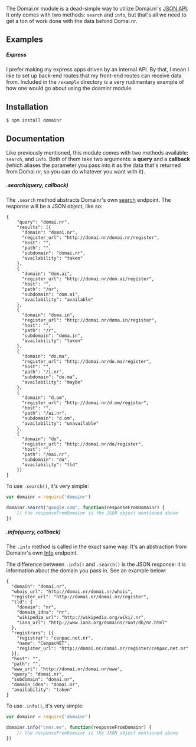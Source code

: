 The Domai.nr module is a dead-simple way to utilize Domai.nr's [JSON API](http://domai.nr/api/docs/json). It only comes with two methods: `search` and `info`, but that's all we need to get a ton of work done with the data behind Domai.nr.

## Examples


##### Express

I prefer making my express apps driven by an internal API. By that, I mean I like to set up back-end routes that my front-end routes can receive data from. Included in the `/example` directory is a very rudimentary example of how one would go about using the doaminr module.


## Installation

	$ npm install domainr


## Documentation

Like previously mentioned, this module comes with two methods available: `search`, and `info`. Both of them take two arguments: a **query** and a **callback** (which aliases the parameter you pass into it as the data that's returned from Domai.nr, so you can do whatever you want with it).

##### .search(query, callback)

The `.search` method abstracts Domainr's own [search](http://domai.nr/api/docs/json#search-api) endpoint. The response will be a JSON object, like so:

	{
	    "query": "domai.nr",
	    "results": [{
	      "domain": "domai.nr",
	      "register_url": "http://domai.nr/domai.nr/register",
	      "host": "",
	      "path": "",
	      "subdomain": "domai.nr",
	      "availability": "taken"
	    },
	    {
	      "domain": "dom.ai",
	      "register_url": "http://domai.nr/dom.ai/register",
	      "host": "",
	      "path": "/nr",
	      "subdomain": "dom.ai",
	      "availability": "available"
	    },
	    {
	      "domain": "doma.in",
	      "register_url": "http://domai.nr/doma.in/register",
	      "host": "",
	      "path": "/r",
	      "subdomain": "doma.in",
	      "availability": "taken"
	    },
	    {
	      "domain": "do.ma",
	      "register_url": "http://domai.nr/do.ma/register",
	      "host": "",
	      "path": "/i.nr",
	      "subdomain": "do.ma",
	      "availability": "maybe"
	    },
	    {
	      "domain": "d.om",
	      "register_url": "http://domai.nr/d.om/register",
	      "host": "",
	      "path": "/ai.nr",
	      "subdomain": "d.om",
	      "availability": "unavailable"
	    },
	    {
	      "domain": "do",
	      "register_url": "http://domai.nr/do/register",
	      "host": "",
	      "path": "/mai.nr",
	      "subdomain": "do",
	      "availability": "tld"
	    }]
	}


To use `.search()`, it's very simple:

```js
var domainr = require('domainr')

domainr.search("google.com", function(responseFromDomainr) {
	// the responseFromDomainr is the JSON object mentioned above
})
```

##### .info(query, callback)

The `.info` method is called in the exact same way. It's an abstraction from Domainr's own [Info](http://domai.nr/api/docs/json#info-api) endpoint.

The difference between `.info()` and `.search()` is the JSON response: it is information about the domain you pass in. See an example below:

	{
	  "domain": "domai.nr",
	  "whois_url": "http://domai.nr/domai.nr/whois",
	  "register_url": "http://domai.nr/domai.nr/register",
	  "tld": {
	    "domain": "nr",
	    "domain_idna": "nr",
	    "wikipedia_url": "http://wikipedia.org/wiki/.nr",
	    "iana_url": "http://www.iana.org/domains/root/db/nr.html"
	  },
	  "registrars": [{
	    "registrar": "cenpac.net.nr",
	    "name": "CenpacNET",
	    "register_url": "http://domai.nr/domai.nr/register/cenpac.net.nr"
	  }],
	  "host": "",
	  "path": "",
	  "www_url": "http://domai.nr/domai.nr/www",
	  "query": "domai.nr",
	  "subdomain": "domai.nr",
	  "domain_idna": "domai.nr",
	  "availability": "taken"
	}

To use `.info()`, it's very simple:

```js
var domainr = require('domainr')

domainr.info("cnnr.me", function(responseFromDomainr) {
	// the responseFromDomainr is the JSON object mentioned above
})
```